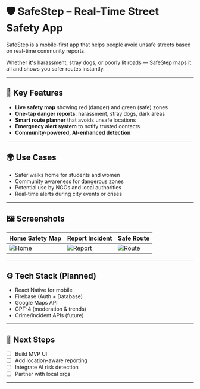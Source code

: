 # 🛡️ SafeStep – Real-Time Street Safety App

SafeStep is a mobile-first app that helps people avoid unsafe streets based on real-time community reports.

Whether it's harassment, stray dogs, or poorly lit roads — SafeStep maps it all and shows you safer routes instantly.

---

## 📱 Key Features

- **Live safety map** showing red (danger) and green (safe) zones  
- **One-tap danger reports**: harassment, stray dogs, dark areas  
- **Smart route planner** that avoids unsafe locations  
- **Emergency alert system** to notify trusted contacts  
- **Community-powered, AI-enhanced detection**

---

## 🌍 Use Cases

- Safer walks home for students and women  
- Community awareness for dangerous zones  
- Potential use by NGOs and local authorities  
- Real-time alerts during city events or crises

---

## 🖼️ Screenshots

| Home Safety Map | Report Incident | Safe Route |
|-----------------|------------------|------------|
| ![Home](./screens/safestep-home.png) | ![Report](./screens/safestep-report.png) | ![Route](./screens/safestep-route.png) |

---

## ⚙️ Tech Stack (Planned)

- React Native for mobile  
- Firebase (Auth + Database)  
- Google Maps API  
- GPT-4 (moderation & trends)  
- Crime/incident APIs (future)

---

## 🚀 Next Steps

- [ ] Build MVP UI  
- [ ] Add location-aware reporting  
- [ ] Integrate AI risk detection  
- [ ] Partner with local orgs

---
